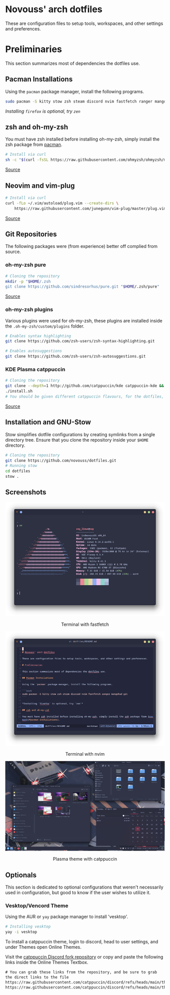 
# Novouss' arch dotfiles

These are configuration files to setup tools, workspaces, and other settings and preferences.

# Preliminaries

This section summarizes most of dependencies the dotfiles use.

## Pacman Installations

Using the `pacman` package manager, install the following programs.

```bash
sudo pacman -S kitty stow zsh steam discord nvim fastfetch ranger mangohud git
```

*Installing `firefox` is optional, try `zen`*

## zsh and oh-my-zsh

You must have zsh installed before installing oh-my-zsh, simply install the zsh package from [pacman](#pacman-installations).

```bash
# Install via curl
sh -c "$(curl -fsSL https://raw.githubusercontent.com/ohmyzsh/ohmyzsh/master/tools/install.sh)"
```

[Source](https://ohmyz.sh/)

## Neovim and vim-plug

```bash
# Install via curl
curl -fLo ~/.vim/autoload/plug.vim --create-dirs \
    https://raw.githubusercontent.com/junegunn/vim-plug/master/plug.vim
```

[Source](https://github.com/junegunn/vim-plug?tab=readme-ov-file#neovim)

## Git Repositories

The following packages were (from experience) better off complied from source.

### oh-my-zsh pure

```bash
# Cloning the repository
mkdir -p "$HOME/.zsh
git clone https://github.com/sindresorhus/pure.git "$HOME/.zsh/pure"
```

[Source](https://github.com/sindresorhus/pure)

### oh-my-zsh plugins

Various plugins were used for oh-my-zsh, these plugins are installed inside the `.oh-my-zsh/custom/plugins` folder.

```bash
# Enables syntax highlighting
git clone https://github.com/zsh-users/zsh-syntax-highlighting.git
```

```bash
# Enables autosuggestions
git clone https://github.com/zsh-users/zsh-autosuggestions.git
```

### KDE Plasma catppuccin

```bash
# Cloning the repository
git clone --depth=1 http://github.com/catppuccin/kde catppuccin-kde && cd catppuccin-kde
./install.sh
# You should be given different catppuccin flavours, for the dotfiles, catppuccin-frappe red was used
```

[Source](https://github.com/catppuccin/kde)

## Installation and GNU-Stow

Stow simplifies dotfile configurations by creating symlinks from a single directory tree. Ensure that you clone the repository inside your `$HOME` directory.

```bash
# Cloning the repository
git clone https://github.com/novouss/dotfiles.git
# Running stow
cd dotfiles
stow .
```

## Screenshots

![fastfetch-terminal](./assets/fastfetch-terminal.png)
<p style="text-align:center;">Terminal with fastfetch</p>

![nvim-terminal](./assets/nvim-terminal.png)
<p style="text-align:center;">Terminal with nvim</p>

![plasma-themed](./assets/plasma-themed.png)
<p style="text-align:center;">Plasma theme with catppuccin</p>

## Optionals

This section is dedicated to optional configurations that weren't necessarily used in configuration, but good to know if the user wishes to utilize it.

### Vesktop/Vencord Theme

Using the AUR or `yay` package manager to install 'vesktop'.

```bash
# Installing vesktop
yay -i vesktop
```

To install a catppuccin theme, login to discord, head to user settings, and under Themes open Online Themes.

Visit the [catppuccin Discord fork repository](https://github.com/catppuccin/discord) or copy and paste the following links inside the Online Themes Textbox.

```
# You can grab these links from the repository, and be sure to grab the direct links to the file
https://raw.githubusercontent.com/catppuccin/discord/refs/heads/main/themes/macchiato.theme.css
https://raw.githubusercontent.com/catppuccin/discord/refs/heads/main/themes/frappe.theme.css
```

